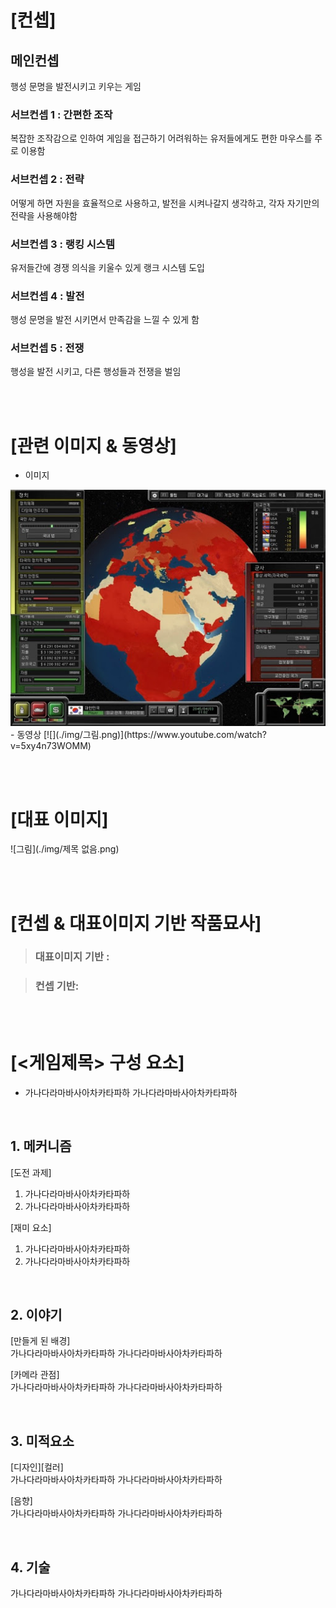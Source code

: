 # [컨셉]
## 메인컨셉
행성 문명을 발전시키고 키우는 게임
### 서브컨셉 1 : 간편한 조작
복잡한 조작감으로 인하여 게임을 접근하기 어려워하는 유저들에게도 편한 마우스를 주로 이용함
### 서브컨셉 2 : 전략
어떻게 하면 자원을 효율적으로 사용하고, 발전을 시켜나갈지 생각하고, 각자 자기만의 전략을 사용해야함
### 서브컨셉 3 : 랭킹 시스템
유저들간에 경쟁 의식을 키울수 있게 랭크 시스템 도입
### 서브컨셉 4 : 발전
행성 문명을 발전 시키면서 만족감을 느낄 수 있게 함
### 서브컨셉 5 : 전쟁
행성을 발전 시키고, 다른 행성들과 전쟁을 벌임

<br><br>
# [관련 이미지 & 동영상]
- 이미지  
<img src="./img/unnamed.jpg">
- 동영상
[![](./img/그림.png)](https://www.youtube.com/watch?v=5xy4n73WOMM)

<br><br>
# [대표 이미지]
![그림](./img/제목 없음.png)

<br><br>
# [컨셉 & 대표이미지 기반 작품묘사]
> ### 대표이미지 기반 :

> ### 컨셉 기반:

<br><br>
# [<게임제목> 구성 요소]

- 가나다라마바사아차카타파하 가나다라마바사아차카타파하

<br>

## 1. 메커니즘

[도전 과제]
1) 가나다라마바사아차카타파하
2) 가나다라마바사아차카타파하

[재미 요소]
1) 가나다라마바사아차카타파하
2) 가나다라마바사아차카타파하

<br>

## 2. 이야기

[만들게 된 배경]  
가나다라마바사아차카타파하 가나다라마바사아차카타파하

[카메라 관점]  
가나다라마바사아차카타파하 가나다라마바사아차카타파하

<br>

## 3. 미적요소

[디자인][컬러]  
가나다라마바사아차카타파하 가나다라마바사아차카타파하

[음향]  
가나다라마바사아차카타파하 가나다라마바사아차카타파하
	
<br>

## 4. 기술  
가나다라마바사아차카타파하 가나다라마바사아차카타파하
